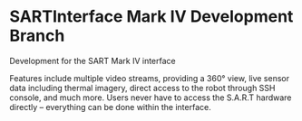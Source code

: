 # SARTInterface Mark IV Development Branch

Development for the SART Mark IV interface

Features include multiple video streams, providing a 360° view, live sensor data including thermal imagery, direct access to the robot through SSH console, and much more.
Users never have to access the S.A.R.T hardware directly – everything can be done within the interface.
